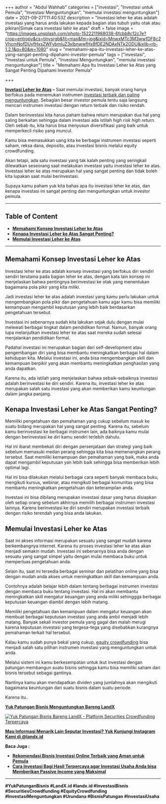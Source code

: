 +++
author = "Abdul Wahhab"
categories = ["investasi", "Investasi untuk Pemula", "Investasi Menguntungkan", "memulai investasi menguntungkan"]
date = 2021-09-27T11:40:53Z
description = "Investasi leher ke atas adalah investasi yang harus anda lakukan kepada bagian atas tubuh yaitu otak atau pikiran|Simak cara investasi lahir ke atas"
draft = false
image = "https://images.unsplash.com/photo-1522211988038-6fcbb8c12c7e?crop=entropy&cs=tinysrgb&fit=max&fm=jpg&ixid=MnwxMTc3M3wwfDF8c2VhcmNofDUyfHxsZWFybmluZ3xlbnwwfHx8fDE2NDAxNTk2ODU&ixlib=rb-1.2.1&q=80&w=1080"
slug = "memahami-apa-itu-investasi-leher-ke-atas-yang-sangat-penting-dipahami-investor-pemula"
tags = ["investasi", "Investasi untuk Pemula", "Investasi Menguntungkan", "memulai investasi menguntungkan"]
title = "Memahami Apa Itu Investasi Leher ke Atas yang Sangat Penting Dipahami Investor Pemula"

+++


**[Invetasi Leher ke Atas](https://landx.id/blog/) –** Saat memulai investasi, banyak orang hanya berfokus pada menemukan instrumen [investasi terbaik dan paling menguntungkan](https://landx.id/). Sebagian besar investor pemula tentu saja langsung mencari instrumen investasi dengan return terbaik dan risiko rendah.

Dalam berinvestasi kita harus paham bahwa return merupakan dua hal yang saling berkaitan sehingga dalam investasi ada istilah _high risk high return_. Oleh sebab itu, kita harus bisa menyusun diversifikasi yang baik untuk memperkecil risiko yang muncul.

Kamu bisa memasukkan uang kita ke berbagai instrumen investasi seperti saham, reksa dana, deposito, atau investasi bisnis melalui equity crowdfunding.

Akan tetapi, ada satu investasi yang tak kalah penting yang seringkali dilewatkan seseorang saat melakukan investasi yaitu investasi leher ke atas. Investasi leher ke atas merupakan hal yang sangat penting dan tidak boleh kita lupakan saat mulai berinvestasi.

Supaya kamu paham yuk kita bahas apa itu investasi leher ke atas, dan kenapa investasi ini sangat penting dan menguntungkan untuk investor pemula.

---

## Table of Content

* **[Memahami Konsep Investasi Leher ke Atas](#memahami-konsep-investasi-leher-ke-atas)**
* **[Kenapa Investasi Leher ke Atas Sangat Penting?](#kenapa-investasi-leher-ke-atas-sangat-penting)**
* **[Memulai Investasi Leher ke Atas](#memulai-investasi-leher-ke-atas )**

---

## Memahami Konsep Investasi Leher ke Atas

Investasi leher ke atas adalah konsep investasi yang berfokus diri sendiri sendiri terutama pada bagian leher ke atas, dengan kata lain konsep ini menjelaskan bahwa pentingnya berinvestasi ke otak yang menentukan bagaimana pola pikir yang kita miliki.

Jadi investasi leher ke atas adalah investasi yang kamu perlu lakukan untuk mengembangkan pola pikir dan pengetahuan kamu agar kamu bisa memiliki kemampuan mengambil keputusan yang lebih baik berdasarkan pengetahuan tersebut.

Investasi ini sebenarnya sudah kita lakukan sejak dulu dengan mulai melewati berbagai tingkat dalam pendidikan formal. Namun, banyak orang lupa melanjutkan investasi leher ke atas saat mereka sudah selesai menjalankan pendidikan formal.

Padahal investasi ini merupakan bagian dari self-development atau pengembangan diri yang bisa membantu meningkatkan berbagai hal dalam kehidupan kita. Melalui investasi ini, anda bisa mengembangkan skill dan kemampuan berpikir yang akan membantu meningkatkan penghasilan yang anda dapatkan.

Karena itu, ada istilah yang menjelaskan bahwa sebaik-sebaiknya investasi adalah berinvestasi ke diri sendiri. Karena itu, investasi leher ke atas merupakan salah satu investasi yang akan memberikan kamu keuntungan dalam jangka panjang.

## Kenapa Investasi Leher ke Atas Sangat Penting?

Memiliki pengetahuan dan pemahaman yang cukup sebelum masuk ke suatu bidang merupakan hal yang sangat penting. Karena itu, sebelum kamu berinvestasi ke berbagai instrumen lain, ada baiknya kamu mulai dengan berinvestasi ke diri kamu sendiri terlebih dahulu.

Hal ini ibarat membekali diri dengan persenjataan dan strategi yang baik sebelum memasuki medan perang sehingga kita bisa memenangkan perang tersebut. Saat memiliki kemampuan dan pemahaman yang baik, maka anda dapat mengambil keputusan yan lebih baik sehingga bisa memberikan lebih optimal lagi.

Hal ini bisa dilakukan melalui berbagai cara seperti banyak membaca buku, mengikuti kursus, webinar, atau mengikuti berbagai komunitas yang bisa membantu meningkatkan pengetahuan dan keterampilan anda.

Investasi ini bisa dibilang merupakan investasi dasar yang harus disiapkan oleh setiap orang sebelum akhirnya memilih berbagai instrumen investasi lainnya. Karena berinvestasi ke diri sendiri merupakan investasi terbaik dengan risiko terendah yang bisa anda lakukan.

## Memulai Investasi Leher ke Atas

Saat ini akses informasi merupakan sesuatu yang sangat mudah karena berkembangnya internet. Karena itu proses investasi leher ke atas akan menjadi semakin mudah. Investasi ini sebenarnya bisa anda dengan sesuatu yang sangat simpel yaitu dengan  mulai membaca buku untuk memperluas pengetahuan anda.

Selain itu, saat ini tersedia berbagai seminar dan pelatihan online yang bisa dengan mudah anda akses untuk meningkatkan skill dan kemampuan anda.

Contohnya adalah belajar lebih dalam tentang berbagai instrumen investasi dengan membaca buku tentang investasi. Hal ini akan membantu meningkatkan skill mengatur keuangan yang anda miliki sehinggga berbagai keputusan keuangan diambil dengan lebih matang.

Memiliki pengetahuan dan kemampuan dalam mengatur keuangan akan membuat berbagai keputusan investasi yang anda ambil menjadi lebih matang. Banyak sekali investor pemula yang gagal dan malah merugi karena keputusan investasi yang tergesa-tega yang disebabkan kurangnya pemahaman terkait hal tersebut.

Kalau kamu sudah punya bekal yang cukup, [equity crowdfunding](https://landx.id/) bisa menjadi salah satu pilihan instrumen investasi yang menguntungkan untuk anda.

Melalui sistem ini kamu berkesempatan untuk ikut investasi dengan patungan membangun suatu bisnis sehingga kamu bisa memiliki saham dari bisnis tersebut sebagai gantinya.

Nantinya kamu akan mendapatkan dividen yang jumlahnya akan mengikuti bagaimana keuntungan dari suatu bisnis dalam suatu periode.

Karena itu..

**[Yuk Patungan Bisnis Menguntungkan Bareng LandX](https://landx.id/)**

[![Yuk Patungan Bisnis Bareng LandX - Platform Securities Crowdfunding Terpercaya](https://accountgram-production.sfo2.cdn.digitaloceanspaces.com/landx_ghost/2021/09/Equity-Crowdfunding-di-Indonesia-1-.png)](https://landx.id/)

**[Mau Informasi Menarik Lain Seputar Investasi? Yuk Kunjungi Instagram Kami di @landx.id](https://www.instagram.com/landx.id/?hl=en)**

**Baca Juga :**

* [**Rekomendasi Bisnis Investasi Online Terbaik yang Aman untuk Pemula**](https://landx.id/blog/rekomendasi-bisnis-investasi-online-terbaik-yang-aman-untuk-pemula/)
* **[Cara  Investasi Bagi Hasil Terpercaya agar Investasi Usaha Anda bisa Memberikan Passive Income yang Maksimal](https://landx.id/blog/investasi-dengan-passive-income-untuk-masa-depan/)**

---

**#YukPatunganBisnis   #LandX.id    #landx.id    #InvestasiBisnis    #SecuritiesCrowdfunding    #EquityCrowdfunding    #InvestasiMenguntungkan    #Urundana    #BisnisPatungan    #InvestasiUsaha**

